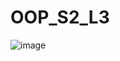 # OOP_S2_L3

![image](https://user-images.githubusercontent.com/105464154/228466153-e1df90d0-9ed0-4e69-84d6-51a9e43b27ff.png)
